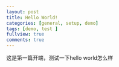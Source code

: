 ```yaml
---
layout: post
title: Hello World!
categories: [general, setup, demo]
tags: [demo, test ]
fullview: true
comments: true
---
```


这是第一篇开端，测试一下hello world怎么样


